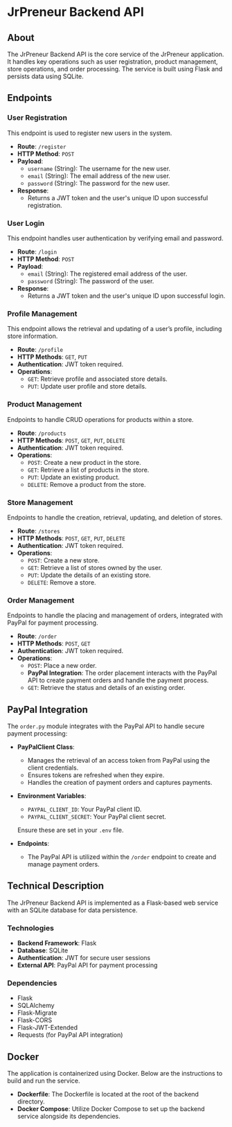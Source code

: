 # JrPreneur Backend API

## About
The JrPreneur Backend API is the core service of the JrPreneur application. It handles key operations such as user registration, product management, store operations, and order processing. The service is built using Flask and persists data using SQLite.

## Endpoints

### User Registration
This endpoint is used to register new users in the system.

- **Route**: `/register`
- **HTTP Method**: `POST`
- **Payload**:
  - `username` (String): The username for the new user.
  - `email` (String): The email address of the new user.
  - `password` (String): The password for the new user.
- **Response**:
  - Returns a JWT token and the user's unique ID upon successful registration.

### User Login
This endpoint handles user authentication by verifying email and password.

- **Route**: `/login`
- **HTTP Method**: `POST`
- **Payload**:
  - `email` (String): The registered email address of the user.
  - `password` (String): The password of the user.
- **Response**:
  - Returns a JWT token and the user's unique ID upon successful login.

### Profile Management
This endpoint allows the retrieval and updating of a user’s profile, including store information.

- **Route**: `/profile`
- **HTTP Methods**: `GET`, `PUT`
- **Authentication**: JWT token required.
- **Operations**:
  - `GET`: Retrieve profile and associated store details.
  - `PUT`: Update user profile and store details.

### Product Management
Endpoints to handle CRUD operations for products within a store.

- **Route**: `/products`
- **HTTP Methods**: `POST`, `GET`, `PUT`, `DELETE`
- **Authentication**: JWT token required.
- **Operations**:
  - `POST`: Create a new product in the store.
  - `GET`: Retrieve a list of products in the store.
  - `PUT`: Update an existing product.
  - `DELETE`: Remove a product from the store.

### Store Management
Endpoints to handle the creation, retrieval, updating, and deletion of stores.

- **Route**: `/stores`
- **HTTP Methods**: `POST`, `GET`, `PUT`, `DELETE`
- **Authentication**: JWT token required.
- **Operations**:
  - `POST`: Create a new store.
  - `GET`: Retrieve a list of stores owned by the user.
  - `PUT`: Update the details of an existing store.
  - `DELETE`: Remove a store.

### Order Management
Endpoints to handle the placing and management of orders, integrated with PayPal for payment processing.

- **Route**: `/order`
- **HTTP Methods**: `POST`, `GET`
- **Authentication**: JWT token required.
- **Operations**:
  - `POST`: Place a new order.
  - **PayPal Integration**: The order placement interacts with the PayPal API to create payment orders and handle the payment process.
  - `GET`: Retrieve the status and details of an existing order.

## PayPal Integration
The `order.py` module integrates with the PayPal API to handle secure payment processing:

- **PayPalClient Class**:
  - Manages the retrieval of an access token from PayPal using the client credentials.
  - Ensures tokens are refreshed when they expire.
  - Handles the creation of payment orders and captures payments.

- **Environment Variables**:
  - `PAYPAL_CLIENT_ID`: Your PayPal client ID.
  - `PAYPAL_CLIENT_SECRET`: Your PayPal client secret.
  
  Ensure these are set in your `.env` file.

- **Endpoints**:
  - The PayPal API is utilized within the `/order` endpoint to create and manage payment orders.

## Technical Description
The JrPreneur Backend API is implemented as a Flask-based web service with an SQLite database for data persistence.

### Technologies
- **Backend Framework**: Flask
- **Database**: SQLite
- **Authentication**: JWT for secure user sessions
- **External API**: PayPal API for payment processing

### Dependencies
- Flask
- SQLAlchemy
- Flask-Migrate
- Flask-CORS
- Flask-JWT-Extended
- Requests (for PayPal API integration)

## Docker
The application is containerized using Docker. Below are the instructions to build and run the service.

- **Dockerfile**: The Dockerfile is located at the root of the backend directory.
- **Docker Compose**: Utilize Docker Compose to set up the backend service alongside its dependencies.
